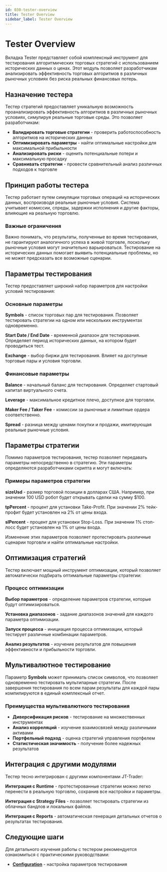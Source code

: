 ```yaml
---
id: 030-tester-overview
title: Tester Overview
sidebar_label: Tester Overview
---
```


# Tester Overview

Вкладка Tester представляет собой комплексный инструмент для тестирования алгоритмических торговых стратегий с использованием исторических данных о ценах. Этот модуль позволяет разработчикам анализировать эффективность торговых алгоритмов в различных рыночных условиях без риска реальных финансовых потерь.

## Назначение тестера

Тестер стратегий предоставляет уникальную возможность проанализировать эффективность алгоритмов в различных рыночных условиях, симулируя реальные торговые среды. Это позволяет разработчикам:

- **Валидировать торговые стратегии** - проверить работоспособность алгоритмов на исторических данных
- **Оптимизировать параметры** - найти оптимальные настройки для максимальной прибыльности
- **Анализировать риски** - оценить потенциальные потери и максимальную просадку
- **Сравнивать стратегии** - провести сравнительный анализ различных подходов к торговле

## Принцип работы тестера

Тестер работает путем симуляции торговых операций на исторических данных, воспроизводя реальные рыночные условия. Система учитывает комиссии, спреды, задержки исполнения и другие факторы, влияющие на реальную торговлю.

### Важные ограничения

Важно понимать, что результаты, полученные во время тестирования, не гарантируют аналогичного успеха в живой торговле, поскольку рыночные условия могут значительно варьироваться. Тестирование на исторических данных помогает выявить потенциальные проблемы, но не может предсказать все возможные сценарии.

## Параметры тестирования

Тестер предоставляет широкий набор параметров для настройки условий тестирования:

### Основные параметры

**Symbols** - список торговых пар для тестирования. Позволяет тестировать стратегии на одном или нескольких инструментах одновременно.

**Start Date / End Date** - временной диапазон для тестирования. Определяет период исторических данных, на котором будет проводиться тест.

**Exchange** - выбор биржи для тестирования. Влияет на доступные торговые пары и условия торговли.

### Финансовые параметры

**Balance** - начальный баланс для тестирования. Определяет стартовый капитал виртуального счета.

**Leverage** - максимальное кредитное плечо, доступное для торговли.

**Maker Fee / Taker Fee** - комиссии за рыночные и лимитные ордера соответственно.

**Spread** - разница между ценами покупки и продажи, имитирующая реальные рыночные условия.

## Параметры стратегии

Помимо параметров тестирования, тестер позволяет передавать параметры непосредственно в стратегию. Эти параметры определяются разработчиками скрипта и могут включать:

### Примеры параметров стратегии

**sizeUsd** - размер торговой позиции в долларах США. Например, при значении 100 USD робот будет открывать сделки на сумму $100.

**tpPercent** - процент для установки Take-Profit. При значении 2% тейк-профит будет установлен на 2% от цены входа.

**slPercent** - процент для установки Stop-Loss. При значении 1% стоп-лосс будет установлен на 1% от цены входа.

Изменение этих параметров позволяет протестировать различные сценарии торговли и найти оптимальные настройки.

## Оптимизация стратегий

Тестер включает мощный инструмент оптимизации, который позволяет автоматически подбирать оптимальные параметры стратегии:

### Процесс оптимизации

**Выбор параметров** - определение параметров стратегии, которые будут оптимизироваться.

**Установка диапазонов** - задание диапазонов значений для каждого параметра оптимизации.

**Запуск процесса** - инициация процесса оптимизации, который тестирует различные комбинации параметров.

**Анализ результатов** - изучение результатов для повышения эффективности и прибыльности торговли.

## Мультивалютное тестирование

Параметр **Symbols** может принимать список символов, что позволяет одновременно тестировать мультипарные стратегии. После завершения тестирования по всем парам результаты для каждой пары компилируются в единый комплексный отчет.

### Преимущества мультивалютного тестирования

- **Диверсификация рисков** - тестирование на множественных инструментах
- **Анализ корреляций** - изучение взаимосвязей между различными активами
- **Портфельный подход** - оценка стратегий управления портфелем
- **Статистическая значимость** - получение более надежных результатов

## Интеграция с другими модулями

Тестер тесно интегрирован с другими компонентами JT-Trader:

**Интеграция с Runtime** - протестированные стратегии можно легко перенести в реальную торговлю, сохранив все настройки и параметры.

**Интеграция с Strategy Files** - позволяет тестировать стратегии из облачных бандлов и локальных файлов.

**Интеграция с Reports** - автоматическая генерация детальных отчетов о результатах тестирования.

## Следующие шаги

Для детального изучения работы с тестером рекомендуется ознакомиться с практическими руководствами:

- **[Configuration](050-configuration)** - настройка параметров тестирования
